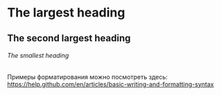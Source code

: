 # The largest heading
## The second largest heading
###### The smallest heading

Примеры форматирования можно посмотреть здесь: https://help.github.com/en/articles/basic-writing-and-formatting-syntax
